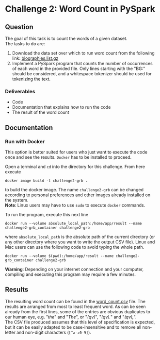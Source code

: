 # Challenge 2: Word Count in PySpark

## Question
The goal of this task is to count the words of a given dataset.  
The tasks to do are:

1. Download the data set over which to run word count from the following link: [biographies.list.gz](https://s3.amazonaws.com/products-42matters/test/biographies.list.gz)
1. Implement a PySpark program that counts the number of occurrences of each word in the provided file. Only lines starting with the "BG:" should be considered, and a whitespace tokenizer should be used for tokenizing the text.

### Deliverables
- Code
- Documentation that explains how to run the code
- The result of the word count

## Documentation

### Run with Docker
This option is better suited for users who just want to execute the code once and see the results. `Docker` has to be installed to proceed.

Open a terminal and `cd` into the directory for this challenge. From here execute

    docker image build -t challenge2-grb .

to build the docker image. The name `challenge2-grb` can be changed according to personal preferences and other images already installed on the system.  
**Note**: Linux users may have to use `sudo` to execute `docker` commands.

To run the program, execute this next line

    docker run --volume absolute_local_path:/home/app/result --name challenge2-grb_container challenge2-grb

where `absolute_local_path` is the absolute path of the current directory (or any other directory where you want to write the output CSV file). Linux and Mac users can use the following code to avoid typing the whole path.

    docker run --volume $(pwd):/home/app/result --name challenge2-grb_container challenge2-grb

**Warning**: Depending on your internet connection and your computer, compiling and executing this program may require a few minutes.

## Results
The resulting word count can be found in the [word_count.csv](word_count.csv) file. The results are arranged from most to least frequent word. As can be seen already from the first lines, some of the entries are obvious duplicates to our human eye, e.g. "*the*" and "*The*", or "*(qv)*", "*(qv).*" and "*(qv),*".  
The CSV file produced assumes that this level of specification is expected, but it can be easily adapted to be case-insensitive and to remove all non-letter and non-digit characters (`[^a-z0-9]`).

